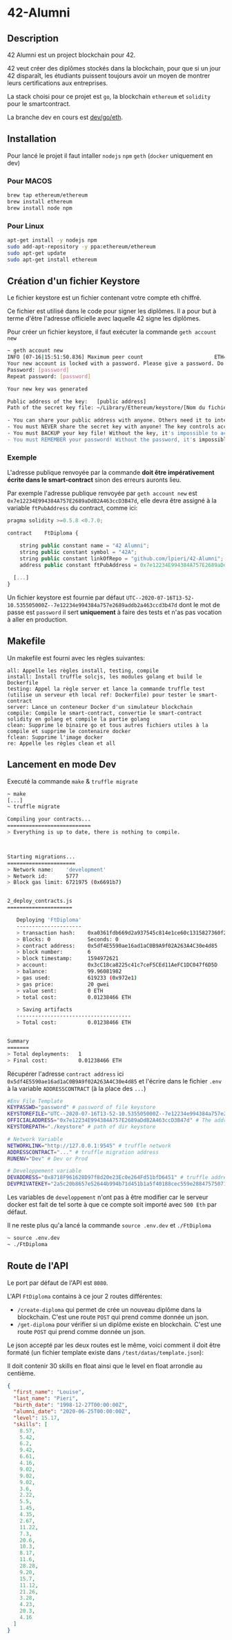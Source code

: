 # 42-Alumni

## Description

42 Alumni est un project blockchain pour 42.

42 veut créer des diplômes stockés dans la blockchain, pour que si un jour 42 disparaît, les étudiants puissent toujours avoir un moyen de montrer leurs certifications aux entreprises.

La stack choisi pour ce projet est `go`, la blockchain `ethereum` et `solidity` pour le smartcontract.

La branche dev en cours est [dev/go/eth](https://github.com/lpieri/42-Alumni/tree/dev/go/eth).

## Installation

Pour lancé le projet il faut intaller `nodejs` `npm` `geth` (`docker` uniquement en dev)

### Pour MACOS

```sh
brew tap ethereum/ethereum
brew install ethereum
brew install node npm
```

### Pour Linux

```sh
apt-get install -y nodejs npm
sudo add-apt-repository -y ppa:ethereum/ethereum
sudo apt-get update
sudo apt-get install ethereum
```

## Création d'un fichier Keystore

Le fichier keystore est un fichier contenant votre compte eth chiffré.

Ce fichier est utilisé dans le code pour signer les diplômes. Il a pour but à terme d'être l'adresse officielle avec laquelle 42 signe les diplômes.

Pour créer un fichier keystore, il faut exécuter la commande `geth account new` 

```sh
~ geth account new
INFO [07-16|15:51:50.836] Maximum peer count                       ETH=50 LES=0 total=50
Your new account is locked with a password. Please give a password. Do not forget this password.
Password: [password]
Repeat password: [password]

Your new key was generated

Public address of the key:   [public address]
Path of the secret key file: ~/Library/Ethereum/keystore/[Nom du fichier]

- You can share your public address with anyone. Others need it to interact with you.
- You must NEVER share the secret key with anyone! The key controls access to your funds!
- You must BACKUP your key file! Without the key, it's impossible to access account funds!
- You must REMEMBER your password! Without the password, it's impossible to decrypt the key!
```

### Exemple

L'adresse publique renvoyée par la commande **doit être impérativement écrite dans le smart-contract** sinon des erreurs auronts lieu. 

Par exemple l'adresse publique renvoyée par `geth account new` est `0x7e12234E994384A757E2689aDdB2A463ccD3B47d`, elle devra être assigné à la variable `ftPubAddress` du contract, comme ici:

```js
pragma solidity >=0.5.8 <0.7.0;

contract	FtDiploma {

	string public constant name = "42 Alumni";
	string public constant symbol = "42A";
	string public constant linkOfRepo = "github.com/lpieri/42-Alumni";
	address public constant ftPubAddress = 0x7e12234E994384A757E2689aDdB2A463ccD3B47d;
  
  [...]
}
```

Un fichier keystore est fournie par défaut `UTC--2020-07-16T13-52-10.535505000Z--7e12234e994384a757e2689addb2a463ccd3b47d` dont le mot de passe est `password` il sert **uniquement** à faire des tests et n'as pas vocation à aller en production.

## Makefile

Un makefile est fourni avec les règles suivantes:

```
all: Appelle les règles install, testing, compile
install: Install truffle solcjs, les modules golang et build le Dockerfile
testing: Appel la règle server et lance la commande truffle test (utilise un serveur eth local ref: Dockerfile) pour tester le smart-contract
server: Lance un conteneur Docker d'un simulateur blockchain
compile: Compile le smart-contract, convertie le smart-contract solidity en golang et compile la partie golang
clean: Supprime le binaire go et tous autres fichiers utiles à la compile et supprime le contenaire docker
fclean: Supprime l'image docker
re: Appelle les règles clean et all
```

## Lancement en mode Dev

Executé la commande `make` & `truffle migrate`

```sh
~ make
[...]
~ truffle migrate

Compiling your contracts...
===========================
> Everything is up to date, there is nothing to compile.



Starting migrations...
======================
> Network name:    'development'
> Network id:      5777
> Block gas limit: 6721975 (0x6691b7)


2_deploy_contracts.js
=====================

   Deploying 'FtDiploma'
   ---------------------
   > transaction hash:    0xa0361fdb669d2a937545c814e1ce60c1315827360f201634976b597c86b32604
   > Blocks: 0            Seconds: 0
   > contract address:    0x5df4E5590ae16ad1aC0B9A9f02A263A4C30e4d85
   > block number:        6
   > block timestamp:     1594972621
   > account:             0x3cC18ca8225c41c7ceF5CEd11AeFC1DC047f6D5D
   > balance:             99.96081982
   > gas used:            619233 (0x972e1)
   > gas price:           20 gwei
   > value sent:          0 ETH
   > total cost:          0.01238466 ETH

   > Saving artifacts
   -------------------------------------
   > Total cost:          0.01238466 ETH


Summary
=======
> Total deployments:   1
> Final cost:          0.01238466 ETH
```

Récupérer l'adresse `contract address` ici `0x5df4E5590ae16ad1aC0B9A9f02A263A4C30e4d85` et l'écrire dans le fichier `.env` à la variable `ADDRESSCONTRACT` (à la place des `...`)

```sh
#Env File Template
KEYPASSWD="password" # password of file keystore
KEYSTOREFILE="UTC--2020-07-16T13-52-10.535505000Z--7e12234e994384a757e2689addb2a463ccd3b47d" # name of principale keystore file (account of signature the diploma)
OFFICIALADDRESS="0x7e12234E994384A757E2689aDdB2A463ccD3B47d" # The address official of 42 store in the keystore
KEYSTOREPATH="./keystore" # path of dir keystore

# Network Variable
NETWORKLINK="http://127.0.0.1:9545" # truffle network
ADDRESSCONTRACT="..." # truffle migration address
RUNENV="Dev" # Dev or Prod

# Developpement variable
DEVADDRESS="0x8718F961628D97f8d20e23Ec0e264Fd51bfD6451" # truffle address
DEVPRIVATEKEY="2a5c20b8657e52644b994b71d451b1a5f40188cec559e288475750710d1c54a7" # truffle private key
```

Les variables de `developpement` n'ont pas à être modifier car le serveur docker est fait de tel sorte à que ce compte soit importé avec `500 Eth` par défaut.

Il ne reste plus qu'a lancé la commande `source .env.dev` et `./FtDiploma`

```sh
~ source .env.dev
~ ./FtDiploma
```

## Route de l'API

Le port par défaut de l'API est `8080`.

L'API `FtDiploma` contains à ce jour 2 routes différentes: 

- `/create-diploma` qui permet de crée un nouveau diplôme dans la blockchain. C'est une route `POST` qui prend comme donnée un json.
- `/get-diploma` pour vérifier si un diplôme existe en blockchain. C'est une route `POST` qui prend comme donnée un json.

Le json accepté par les deux routes est le même, voici comment il doit être formaté (un fichier template existe dans `/test/datas/template.json`): 

Il doit contenir 30 skills en float ainsi que le level en float arrondie au centième.

```json
{
  "first_name": "Louise",
  "last_name": "Pieri",
  "birth_date": "1998-12-27T00:00:00Z",
  "alumni_date": "2020-06-25T00:00:00Z",
  "level": 15.17,
  "skills": [
    8.57,
    5.42,
    6.2,
    9.42,
    6.61,
    4.16,
    9.02,
    9.02,
    9.02,
    3.6,
    2.22,
    5.5,
    1.45,
    4.35,
    2.67,
    11.22,
    7.3,
    20.6,
    10.3,
    8.17,
    11.6,
    28.28,
    9.20,
    15.7,
    11.12,
    21.26,
    3.28,
    4.23,
    20.3,
    4.16
  ]
}
```

